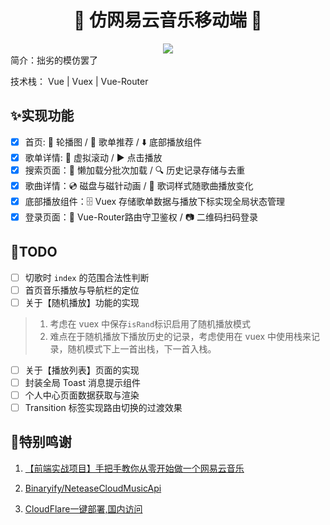 <div align='center'>
<h1 align='center'>🎵 仿网易云音乐移动端 🍧</h1>
<img src='https://img.shields.io/github/license/zbwer/NeteaseCloudMusic
'>
</div>
简介：拙劣的模仿罢了

技术栈： Vue | Vuex | Vue-Router

## ✨实现功能

- [x] 首页: :carousel_horse: 轮播图 / :musical_score: 歌单推荐 / :arrow_down: 底部播放组件
- [x] 歌单详情: :scroll: 虚拟滚动 / :arrow_forward: 点击播放
- [x] 搜索页面：:rocket: 懒加载分批次加载 / :mag: 历史记录存储与去重
- [x] 歌曲详情：:cd: 磁盘与磁针动画 / :musical_note: 歌词样式随歌曲播放变化
- [x] 底部播放组件：:file_cabinet: Vuex 存储歌单数据与播放下标实现全局状态管理
- [x] 登录页面：:key: Vue-Router路由守卫鉴权 / :camera: 二维码扫码登录

## 📝TODO 

- [ ] 切歌时 `index` 的范围合法性判断
- [ ] 首页音乐播放与导航栏的定位
- [ ] 关于【随机播放】功能的实现

> 1. 考虑在 vuex 中保存`isRand`标识启用了随机播放模式
> 2. 难点在于随机播放下播放历史的记录，考虑使用在 vuex 中使用栈来记录，随机模式下上一首出栈，下一首入栈。

- [ ] 关于【播放列表】页面的实现
- [ ] 封装全局 Toast 消息提示组件 
- [ ] 个人中心页面数据获取与渲染
- [ ] Transition 标签实现路由切换的过渡效果

## 🥰特别鸣谢

1. [【前端实战项目】手把手教你从零开始做一个网易云音乐](https://www.bilibili.com/video/BV1c44y1g7ac/?spm_id_from=333.337.search-card.all.click&vd_source=078d08e0de4b58aacb1aef1949540066)

2. [Binaryify/NeteaseCloudMusicApi](https://github.com/Binaryify/NeteaseCloudMusicApi)

3. [CloudFlare一键部署,国内访问](https://www.cloudflare.com/zh-cn/)

